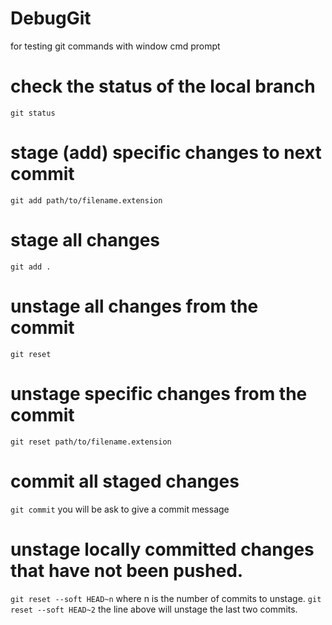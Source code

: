 # DebugGit
 for testing git commands with window cmd prompt 

# check the status of the local branch 
`git status`

# stage (add) specific changes to next commit
`git add path/to/filename.extension` 

# stage all changes
`git add .`

# unstage all changes from the commit
`git reset`

# unstage specific changes from the commit
`git reset path/to/filename.extension` 

# commit all staged changes
`git commit`
you will be ask to give a commit message 

# unstage locally committed changes that have not been pushed. 
`git reset --soft HEAD~n`
where n is the number of commits to unstage. 
`git reset --soft HEAD~2`
the line above will unstage the last two commits. 